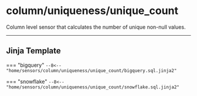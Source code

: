 # column/uniqueness/unique_count
Column level sensor that calculates the number of unique non-null values.
___
## Jinja Template

=== "bigquery"
    ```
    --8<-- "home/sensors/column/uniqueness/unique_count/bigquery.sql.jinja2"
    ```

=== "snowflake"
    ```
    --8<-- "home/sensors/column/uniqueness/unique_count/snowflake.sql.jinja2"
    ```
